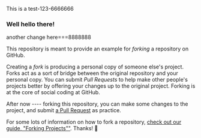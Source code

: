 This is a test-123-6666666
### Well hello there!
another change here===8888888

This repository is meant to provide an example for *forking* a repository on GitHub.

Creating a *fork* is producing a personal copy of someone else's project. Forks act as a sort of bridge between the original repository and your personal copy. You can submit *Pull Requests* to help make other people's projects better by offering your changes up to the original project. Forking is at the core of social coding at GitHub.

After now ---- forking this repository, you can make some changes to the project, and submit [a Pull Request](https://github.com/octocat/Spoon-Knife/pulls) as practice.

For some lots of information on how to fork a repository, [check out our guide, "Forking Projects""](http://guides.github.com/overviews/forking/). Thanks! :sparkling_heart:
